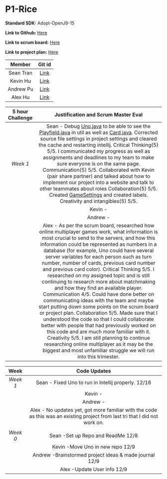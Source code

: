 # P1-Rice
**Standard SDK:** Adopt-OpenJ9-15

**Link to Github:** [Here](https://github.com/sgtran/p1---rice)

**Link to scrum board:** [Here](https://github.com/sgtran/p1---rice/projects/1)

**Link to project plan:** [Here](https://docs.google.com/document/d/1J7p0vuNPozwbu0-tjaQCutQNg-10E0QndgibnOdazJU/edit?usp=sharing)

| **Member** | **Git id** |
| :---:   | :-: |
| Sean Tran | [Link](https://github.com/sgtran) |
| Kevin Hu |  [Link](https://github.com/keviin0)  |
| Andrew Pu |  [Link](https://github.com/andrewzpu) |
| Alex Hu | [Link](https://github.com/AlexH04) |

| **5 hour Challenge** | **Justification and Scrum Master Eval** |         
| :---:   | :-: |
| *Week 1*| Sean - Debug [Uno.java](https://github.com/sgtran/p1---rice/blob/main/src/ui/Uno.java) to be able to see the [Playfield.java](https://github.com/sgtran/p1---rice/blob/main/src/util/Playfield.java) in util as well as [Card.java](https://github.com/sgtran/p1---rice/blob/main/src/util/Card.java). Corrected source file settings in project settings and cleared the cache and restarting intellij. Critical Thinking(5) 5/5. I communicated my progress as well as assignments and deadlines to my team to make sure everyone is on the same page. Communication(5) 5/5. Collaborated with Kevin (pair share partner) and talked about how to implement our project into a website and talk to other teammates about roles Collaboration(5) 5/5. Created [GameSettings](https://github.com/sgtran/p1---rice/blob/main/src/ui/GameSettings.java) and created labels. Creativity and intangibles(5) 5/5.   |
|         | Kevin -|
|         | Andrew -|
|         | Alex - As per the scrum board, researched how online multiplayer games work, what information is most crucial to send to the servers, and how this information could be represented as numbers in a database (for example, Uno could have several server variables for each person such as turn number, number of cards, previous card number and previous card color). Critical Thinking 5/5. I researched on my assigned topic and is still continuing to research more about matchmaking and how they find an available player. Communication 4/5. Could have done better on communicating ideas with the team and maybe start putting down some points on the scrum board or project plan. Collaboration 5/5. Made sure that I understood the code so that I could collaborate better with people that had previously worked on this code and are much more familiar with it. Creativity 5/5. I am still planning to continue researching online multiplayer as it may be the biggest and most unfamiliar struggle we will run into this trimester.|

| **Week** | **Code Updates** |         
| :---:   | :-: |
| *Week 1*| Sean - Fixed Uno to run in Intellij properly. 12/16|
|         | Kevin -|
|         | Andrew -|
|         | Alex - No updates yet, got more familiar with the code as this was an existing project from last tri that I did not work on.|
|         |                            |
| *Week 0*| Sean -Set up Repo and ReadMe 12/8 |
|         | Kevin -Move Uno in new repo  12/9|
|         | Andrew -Brainstormed project ideas & made journal  12/9|
|         | Alex -Update User info 12/9|
 
